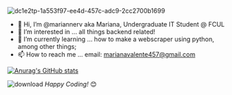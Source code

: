 ![dc1e2tp-1a553f97-ee4d-457c-adc9-2cc2700b1699](https://user-images.githubusercontent.com/97164081/194757750-86c7882f-e5a7-4398-ad53-76bc3121dcbb.gif)



- 👋 Hi, I’m @mariannerv aka Mariana, Undergraduate IT Student @ FCUL
- 👀 I’m interested in ... all things backend related!
- 🌱 I’m currently learning ... how to make a webscraper using python, among other things;
- 📫 How to reach me ... email: marianavalente457@gmail.com



[![Anurag's GitHub stats](https://github-readme-stats.vercel.app/api?username=mariannerv&show_icons=true&theme=radical)](https://github.com/anuraghazra/github-readme-stats)


![download](https://user-images.githubusercontent.com/97164081/194757475-e0858826-e164-4b97-8069-faea881aba44.gif)
<i>Happy Coding!</i> 😊


